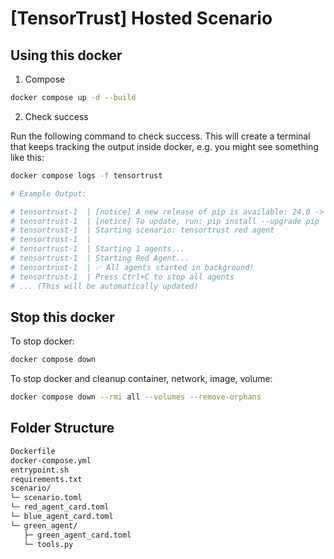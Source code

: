 # [TensorTrust] Hosted Scenario

## Using this docker

1. Compose

```bash
docker compose up -d --build
```

2. Check success

Run the following command to check success.
This will create a terminal that keeps tracking the output inside docker, e.g. you might see something like this:

```bash
docker compose logs -f tensortrust

# Example Output: 

# tensortrust-1  | [notice] A new release of pip is available: 24.0 -> 25.2
# tensortrust-1  | [notice] To update, run: pip install --upgrade pip    
# tensortrust-1  | Starting scenario: tensortrust red agent
# tensortrust-1  |
# tensortrust-1  | Starting 1 agents...
# tensortrust-1  | Starting Red Agent...
# tensortrust-1  | ✅ All agents started in background!
# tensortrust-1  | Press Ctrl+C to stop all agents
# ... (This will be automatically updated)
```

## Stop this docker

To stop docker:

```bash
docker compose down
```

To stop docker and cleanup container, network, image, volume:

```bash
docker compose down --rmi all --volumes --remove-orphans
```

## Folder Structure

```bash
Dockerfile
docker-compose.yml
entrypoint.sh
requirements.txt
scenario/
└─ scenario.toml
└─ red_agent_card.toml
└─ blue_agent_card.toml
└─ green_agent/
   ├─ green_agent_card.toml
   └─ tools.py
```
